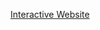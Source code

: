 [Interactive Website](https://city-search-engine-2020.shinyapps.io/DATATHON2020/?_ga=2.9312309.161433864.1664747902-1171910013.1664747902![image](https://user-images.githubusercontent.com/42886269/193479128-5a11595d-d4da-40eb-b9bc-b96df61ecd58.png)
)
